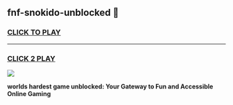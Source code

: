 
## fnf-snokido-unblocked 👋
<h3>
<a href="https://premium.freeplayer.one?title=fnf-snokido-unblocked&ref=14F">CLICK TO PLAY</a></h3>
<hr>

<h3>
<a href="https://premium.freeplayer.one?title=fnf-snokido-unblocked&ref=14F">CLICK 2 PLAY</a>
  
</h3>

<a href="https://premium.freeplayer.one?title=fnf-snokido-unblocked&ref=12F/"><img src="https://clearcache.store/games.png"></a>


**worlds hardest game unblocked: Your Gateway to Fun and Accessible Online Gaming**
